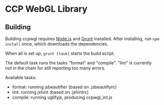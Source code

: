 CCP WebGL Library
======

Building
------

Building ccpwgl requires [Node.js](www.nodejs.org) and [Grunt](www.gruntjs.com) installed.
After installing, run ```npm install``` once, which downloads the dependencies.

When all is set up, ```grunt [task]``` starts the build script.

The default task runs the tasks "format" and "compile". "lint" is currently not in the
chain for still reporting too many errors.

Available tasks:
* format: running jsbeautifier (based on .jsbeautifyrc)
* lint: running jshint (based on .jshintrc)
* compile: running uglifyjs, producing ccpwgl_int.js
